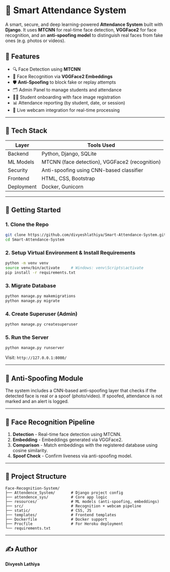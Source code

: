 # 🧠 Smart Attendance System

A smart, secure, and deep learning-powered **Attendance System** built with **Django**. It uses **MTCNN** for real-time face detection, **VGGFace2** for face recognition, and an **anti-spoofing model** to distinguish real faces from fake ones (e.g. photos or videos).

## 📸 Features

- 🔍 Face Detection using **MTCNN**
- 🧬 Face Recognition via **VGGFace2 Embeddings**
- 🛡️ **Anti-Spoofing** to block fake or replay attempts
- 🗂️ Admin Panel to manage students and attendance
- 🧑‍🎓 Student onboarding with face image registration
- 📊 Attendance reporting (by student, date, or session)
- 🎥 Live webcam integration for real-time processing

---

## 🧱 Tech Stack

| Layer     | Tools Used                                |
|-----------|--------------------------------------------|
| Backend   | Python, Django, SQLite                     |
| ML Models | MTCNN (face detection), VGGFace2 (recognition) |
| Security  | Anti-spoofing using CNN-based classifier   |
| Frontend  | HTML, CSS, Bootstrap                       |
| Deployment| Docker, Gunicorn |

---

## 🚀 Getting Started

### 1. Clone the Repo

```bash
git clone https://github.com/divyeshlathiya/Smart-Attendance-System.git
cd Smart-Attendance-System
```

### 2. Setup Virtual Environment & Install Requirements

```bash
python -m venv venv
source venv/bin/activate     # Windows: venv\Scripts\activate
pip install -r requirements.txt
```

### 3. Migrate Database

```bash
python manage.py makemigrations
python manage.py migrate
```

### 4. Create Superuser (Admin)

```bash
python manage.py createsuperuser
```

### 5. Run the Server

```bash
python manage.py runserver
```

Visit: `http://127.0.0.1:8000/`

---

## 🔐 Anti-Spoofing Module

The system includes a CNN-based anti-spoofing layer that checks if the detected face is real or a spoof (photo/video). If spoofed, attendance is not marked and an alert is logged.

---

## 🧠 Face Recognition Pipeline

1. **Detection** - Real-time face detection using MTCNN.
2. **Embedding** - Embeddings generated via VGGFace2.
3. **Comparison** - Match embeddings with the registered database using cosine similarity.
4. **Spoof Check** - Confirm liveness via anti-spoofing model.

---

## 📂 Project Structure

```
Face-Recognition-System/
├── Attendence_System/       # Django project config
├── attendence_sys/          # Core app logic
├── resources/               # ML models (anti-spoofing, embeddings)
├── src/                     # Recognition + webcam pipeline
├── static/                  # CSS, JS
├── templates/               # Frontend templates
├── Dockerfile               # Docker support
├── Procfile                 # For Heroku deployment
└── requirements.txt
```

---

## ✍️ Author

**Divyesh Lathiya**

